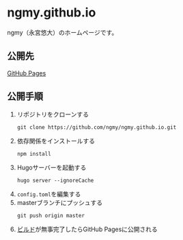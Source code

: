 # ngmy.github.io
ngmy（永宮悠大）のホームページです。

## 公開先
[GitHub Pages](https://ngmy.github.io/)

## 公開手順
1. リポジトリをクローンする
   ```console
   git clone https://github.com/ngmy/ngmy.github.io.git
   ```
2. 依存関係をインストールする
   ```console
   npm install
   ```
3. Hugoサーバーを起動する
   ```console
   hugo server --ignoreCache
   ```
4. `config.toml`を編集する
5. masterブランチにプッシュする
   ```console
   git push origin master
   ```
6. [ビルド](https://github.com/ngmy/ngmy.github.io/actions/workflows/gh-pages.yml)が無事完了したらGitHub Pagesに公開される
